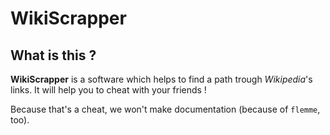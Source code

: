 # WikiScrapper
## What is this ?
**WikiScrapper** is a software which helps to find a path trough *Wikipedia*'s links.
It will help you to cheat with your friends !

Because that's a cheat, we won't make documentation (because of `flemme`, too).
